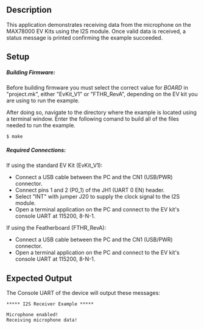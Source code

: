 ## Description

This application demonstrates receiving data from the microphone on the MAX78000 EV Kits using the I2S module. Once valid data is received, a status message is printed confirming the example succeeded. 

## Setup
##### Building Firmware:
Before building firmware you must select the correct value for _BOARD_  in "project.mk", either "EvKit\_V1" or "FTHR\_RevA", depending on the EV kit you are using to run the example.

After doing so, navigate to the directory where the example is located using a terminal window. Enter the following comand to build all of the files needed to run the example.

```
$ make
```

##### Required Connections:
If using the standard EV Kit (EvKit_V1):
-   Connect a USB cable between the PC and the CN1 (USB/PWR) connector.
-   Connect pins 1 and 2 (P0_1) of the JH1 (UART 0 EN) header.
-	Select "INT" with jumper J20 to supply the clock signal to the I2S module.
-   Open a terminal application on the PC and connect to the EV kit's console UART at 115200, 8-N-1.

If using the Featherboard (FTHR_RevA):
-   Connect a USB cable between the PC and the CN1 (USB/PWR) connector.
-   Open a terminal application on the PC and connect to the EV kit's console UART at 115200, 8-N-1.

## Expected Output

The Console UART of the device will output these messages:

```
***** I2S Receiver Example *****

Microphone enabled!
Receiving microphone data!
```

